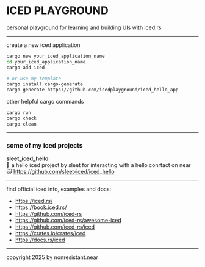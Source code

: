  # ICED PLAYGROUND
personal playground for learning and building UIs with iced.rs


---

create a new iced application

```sh
cargo new your_iced_application_name
cd your_iced_application_name
cargo add iced

# or use my template
cargo install cargo-generate
cargo generate https://github.com/icedplayground/iced_hello_app
```

other helpful cargo commands
```sh
cargo run
cargo check
cargo clean
```

---

### some of my iced projects

**sleet_iced_hello**
<br/>
🧊 a hello iced project by sleet for interacting with a hello conrtact on near
<br/>
🐱 https://github.com/sleet-iced/iced_hello


---


find official iced info, examples and docs:
- https://iced.rs/
- https://book.iced.rs/
- https://github.com/iced-rs
- https://github.com/iced-rs/awesome-iced
- https://github.com/iced-rs/iced
- https://crates.io/crates/iced
- https://docs.rs/iced



---

copyright 2025 by nonresistant.near
